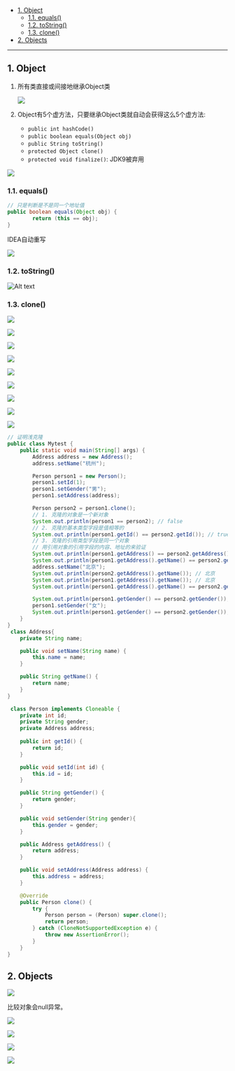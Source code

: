- [1. Object](#1-object)
  - [1.1. equals()](#11-equals)
  - [1.2. toString()](#12-tostring)
  - [1.3. clone()](#13-clone)
- [2. Objects](#2-objects)

---

## 1. Object

1. 所有类直接或间接地继承Object类
    
    ![](../../../images/image_id=412982.jpg)

2. Object有5个虚方法，只要继承Object类就自动会获得这么5个虚方法:
   - `public int hashCode()`
   - `public boolean equals(Object obj)`
   - `public String toString()`
   - `protected Object clone()`
   - `protected void finalize()`: JDK9被弃用

![](../../../images/image_id=413197.jpg)

### 1.1. equals()

```java
// 只是判断是不是同一个地址值
public boolean equals(Object obj) {
        return (this == obj);
}
```
IDEA自动重写

![](../../../images/image_id=412987.jpg)

### 1.2. toString()

![Alt text](../../../images/image-43.png)

### 1.3. clone()

![](../../../images/image_id=413187.jpg)

![](../../../images/image_id=412989.jpg)

![](../../../images/image_id=412990.jpg)

![](../../../images/image_id=412992.jpg)

![](../../../images/image_id=413188.jpg)

![](../../../images/image_id=413189.jpg)

![](../../../images/image_id=413192.jpg)

![](../../../images/image_id=413193.jpg)

![](../../../images/image_id=413196.jpg)



```java
// 证明浅克隆
public class Mytest {
    public static void main(String[] args) {
        Address address = new Address();
        address.setName("杭州");

        Person person1 = new Person();
        person1.setId(1);
        person1.setGender("男");
        person1.setAddress(address);

        Person person2 = person1.clone();
        // 1. 克隆的对象是一个新对象
        System.out.println(person1 == person2); // false
        // 2. 克隆的基本类型字段是值相等的
        System.out.println(person1.getId() == person2.getId()); // true
        // 3. 克隆的引用类型字段是同一个对象
        // 用引用对象的引用字段的内容、地址的来验证
        System.out.println(person1.getAddress() == person2.getAddress()); // true
        System.out.println(person1.getAddress().getName() == person2.getAddress().getName()); // true
        address.setName("北京");
        System.out.println(person2.getAddress().getName()); // 北京
        System.out.println(person1.getAddress().getName()); // 北京
        System.out.println(person1.getAddress().getName() == person2.getAddress().getName()); // true

        System.out.println(person1.getGender() == person2.getGender()); // true
        person1.setGender("女");
        System.out.println(person1.getGender() == person2.getGender()); // false
    }
}
 class Address{
    private String name;

    public void setName(String name) {
        this.name = name;
    }

    public String getName() {
        return name;
    }
}

 class Person implements Cloneable {
    private int id;
    private String gender;
    private Address address;
    
    public int getId() {
        return id;
    }

    public void setId(int id) {
        this.id = id;
    }

    public String getGender() {
        return gender;
    }

    public void setGender(String gender){
        this.gender = gender;
    }

    public Address getAddress() {
        return address;
    }

    public void setAddress(Address address) {
        this.address = address;
    }

    @Override
    public Person clone() {
        try {
            Person person = (Person) super.clone();
            return person;
        } catch (CloneNotSupportedException e) {
            throw new AssertionError();
        }
    }
}
```

## 2. Objects

![](../../../images/image_id=413221.jpg)

比较对象会null异常。

![](../../../images/image_id=413222.jpg)

![](../../../images/image_id=413224.jpg)

![](../../../images/image_id=413225.jpg)

![](../../../images/image_id=413226.jpg)
